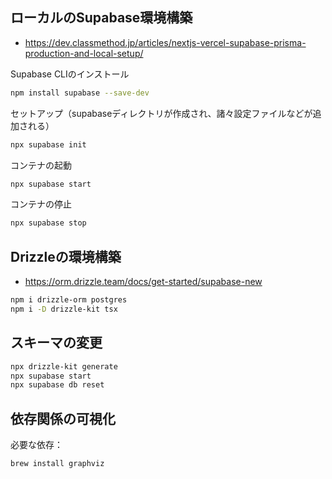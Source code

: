 ## ローカルのSupabase環境構築

- https://dev.classmethod.jp/articles/nextjs-vercel-supabase-prisma-production-and-local-setup/

Supabase CLIのインストール

```bash
npm install supabase --save-dev
```

セットアップ（supabaseディレクトリが作成され、諸々設定ファイルなどが追加される）

```bash
npx supabase init
```

コンテナの起動

```bash
npx supabase start
```

コンテナの停止

```bash
npx supabase stop
```

## Drizzleの環境構築

- https://orm.drizzle.team/docs/get-started/supabase-new

```bash
npm i drizzle-orm postgres
npm i -D drizzle-kit tsx
```

## スキーマの変更

```bash
npx drizzle-kit generate
npx supabase start
npx supabase db reset
```

## 依存関係の可視化

必要な依存：

```bash
brew install graphviz
```
